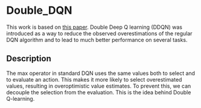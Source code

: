 # Double_DQN
This work is based on [this paper](https://arxiv.org/abs/1509.06461). Double Deep Q learning (DDQN) was introduced as a way to reduce the observed overestimations of the regular DQN algorithm and to lead to much better performance on several tasks.

## Description

The max operator in standard DQN uses the same values both to select and to evaluate an action. This makes it more likely to select overestimated values, resulting in overoptimistic value estimates. To
prevent this, we can decouple the selection from the evaluation. This is the idea behind Double Q-learning.
